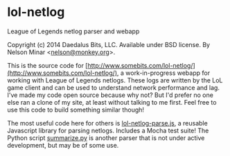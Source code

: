 lol-netlog
==========

League of Legends netlog parser and webapp

Copyright (c) 2014 Daedalus Bits, LLC. Available under BSD license.
By Nelson Minar &lt;nelson@monkey.org&gt;.

This is the source code for [http://www.somebits.com/lol-netlog/](http://www.somebits.com/lol-netlog/), a
work-in-progress webapp for working with League of Legends netlogs. These logs are written by the LoL game
client and can be used to understand network performance and lag. I've made my code open source because
why not? But I'd prefer no one else ran a clone of my site, at least without talking to me first. Feel
free to use this code to build something similar though!

The most useful code here for others is
[lol-netlog-parse.js](https://github.com/NelsonMinar/lol-netlog/blob/master/webapp/lol-netlog-parse.js),
a reusable Javascript library for parsing netlogs. Includes a Mocha test suite! The Python script
[summarize.py](https://github.com/NelsonMinar/lol-netlog/blob/master/summarize.py) is another parser
that is not under active development, but may be of some use.
